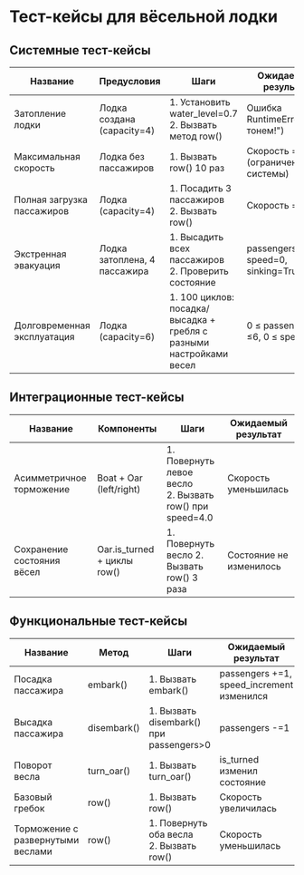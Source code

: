 # Тест-кейсы для вёсельной лодки

## Системные тест-кейсы 

| Название                          | Предусловия                     | Шаги                                                                 | Ожидаемый результат                  |
|-----------------------------------|---------------------------------|----------------------------------------------------------------------|--------------------------------------|
| Затопление лодки                  | Лодка создана (capacity=4)      | 1. Установить water_level=0.7<br>2. Вызвать метод row()              | Ошибка RuntimeError("Мы тонем!")     |
| Максимальная скорость             | Лодка без пассажиров            | 1. Вызвать row() 10 раз                                             | Скорость = 6.0 (ограничение системы) |
| Полная загрузка пассажиров        | Лодка (capacity=4)              | 1. Посадить 3 пассажиров<br>2. Вызвать row()                         | Скорость = 0.5                       |
| Экстренная эвакуация              | Лодка затоплена, 4 пассажира    | 1. Высадить всех пассажиров<br>2. Проверить состояние                | passengers=0, speed=0, sinking=True  |
| Долговременная эксплуатация       | Лодка (capacity=6)              | 1. 100 циклов: посадка/высадка + гребля с разными настройками весел  | 0 ≤ passengers ≤6, 0 ≤ speed ≤6      |

## Интеграционные тест-кейсы

| Название                   | Компоненты                     | Шаги                                                       | Ожидаемый результат     |
|----------------------------|--------------------------------|------------------------------------------------------------|-------------------------|
| Асимметричное торможение   | Boat + Oar (left/right)        | 1. Повернуть левое весло<br>2. Вызвать row() при speed=4.0 | Скорость уменьшилась    |
| Сохранение состояния вёсел | Oar.is_turned + циклы row()    | 1. Повернуть весло 2. Вызвать row() 3 раза                 | Состояние не изменилось |
 
## Функциональные тест-кейсы

| Название                          | Метод           | Шаги                                     | Ожидаемый результат                     |
|-----------------------------------|-----------------|------------------------------------------|-----------------------------------------|
| Посадка пассажира                 | embark()        | 1. Вызвать embark()                      | passengers +=1, speed_increment изменился |
| Высадка пассажира                 | disembark()     | 1. Вызвать disembark() при passengers>0  | passengers -=1                          |
| Поворот весла                     | turn_oar()      | 1. Вызвать turn_oar()                    | is_turned изменил состояние             |
| Базовый гребок                    | row()           | 1. Вызвать row()                         | Скорость увеличилась                    |
| Торможение с развернутыми веслами | row()           | 1. Повернуть оба весла<br>2. Вызвать row()| Скорость уменьшилась                    |

